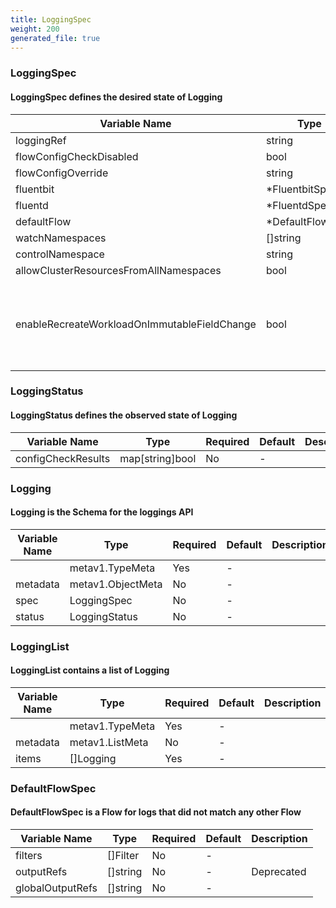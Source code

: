 ```yaml
---
title: LoggingSpec
weight: 200
generated_file: true
---
```


### LoggingSpec
#### LoggingSpec defines the desired state of Logging

| Variable Name | Type | Required | Default | Description |
|---|---|---|---|---|
| loggingRef | string | No | - |  |
| flowConfigCheckDisabled | bool | No | - |  |
| flowConfigOverride | string | No | - |  |
| fluentbit | *FluentbitSpec | No | - |  |
| fluentd | *FluentdSpec | No | - |  |
| defaultFlow | *DefaultFlowSpec | No | - |  |
| watchNamespaces | []string | No | - |  |
| controlNamespace | string | Yes | - |  |
| allowClusterResourcesFromAllNamespaces | bool | No | - |  |
| enableRecreateWorkloadOnImmutableFieldChange | bool | No | - | EnableRecreateWorkloadOnImmutableFieldChange enables the operator to recreate the<br>fluentbit daemonset and the fluentd statefulset (and possibly other resource in the future)<br>in case there is a change in an immutable field<br>that otherwise couldn't be managed with a simple update.<br> |
### LoggingStatus
#### LoggingStatus defines the observed state of Logging

| Variable Name | Type | Required | Default | Description |
|---|---|---|---|---|
| configCheckResults | map[string]bool | No | - |  |
### Logging
#### Logging is the Schema for the loggings API

| Variable Name | Type | Required | Default | Description |
|---|---|---|---|---|
|  | metav1.TypeMeta | Yes | - |  |
| metadata | metav1.ObjectMeta | No | - |  |
| spec | LoggingSpec | No | - |  |
| status | LoggingStatus | No | - |  |
### LoggingList
#### LoggingList contains a list of Logging

| Variable Name | Type | Required | Default | Description |
|---|---|---|---|---|
|  | metav1.TypeMeta | Yes | - |  |
| metadata | metav1.ListMeta | No | - |  |
| items | []Logging | Yes | - |  |
### DefaultFlowSpec
#### DefaultFlowSpec is a Flow for logs that did not match any other Flow

| Variable Name | Type | Required | Default | Description |
|---|---|---|---|---|
| filters | []Filter | No | - |  |
| outputRefs | []string | No | - | Deprecated<br> |
| globalOutputRefs | []string | No | - |  |
